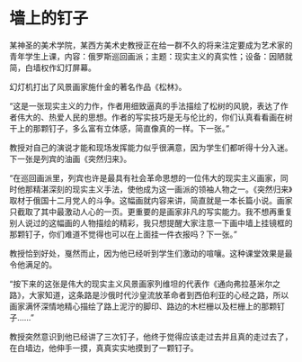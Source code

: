 # 墙上的钉子

某神圣的美术学院，某西方美术史教授正在给一群不久的将来注定要成为艺术家的青年学生上课，内容：俄罗斯巡回画派；主题：现实主义的真实性；设备：因陋就简，白墙权作幻灯屏幕。 

幻灯机打出了风景画家施什金的著名作品《松林》。 

“这是一张现实主义的力作，作者用细致逼真的手法描绘了松树的风貌，表达了作者伟大的、热爱人民的思想。作者的写实技巧是无与伦比的，你们认真看看画在树干上的那颗钉子，多么富有立体感，简直像真的一样。下一张。” 

教授对自己的演说才能和现场发挥能力似乎很满意，因为学生们都听得十分入迷。下一张是列宾的油画《突然归来》。 

“在巡回画派里，列宾也许是最具有社会革命思想的一位伟大的现实主义画家，同时他那精湛深刻的现实主义手法，使他成为这一画派的领袖人物之一。《突然归来》取材于俄国十二月党人的斗争。这幅画就内容来讲，简直就是一本长篇小说。画家只截取了其中最激动人心的一页。更重要的是画家非凡的写实能力。我不想再重复别人说过的这幅画的人物描绘的精彩，我只想提醒大家注意一下画中墙上挂镜框的那颗钉子，你们难道不觉得也可以在上面挂一件衣报吗？下一张。” 

教授恰到好处，戛然而止，因为他已经听到学生们激动的喧嚷。这种课堂效果是最令他满足的。 

“按下来的这张是伟大的现实主义风景画家列维坦的代表作《通向弗拉基米尔之路》，大家知道，这条路是沙俄时代沙皇流放革命者到西伯利亚的心经之路，所以画家满怀深情地精心描绘了路上泥泞的脚印、路边的木栏栅以及栏栅上的那颗钉子……” 

教授突然意识到他已经讲了三次钉子，他终于觉得应该走过去并且真的走过去了，在白墙边，他伸手一摸，真真实实地摸到了一颗钉子。
 